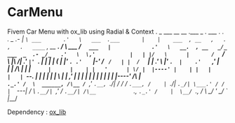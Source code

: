 # CarMenu
Fivem Car Menu with ox_lib using Radial &amp; Context
                       .     _             ___                    __   __                                                            .___              _           .               ___                 .                  .   
   __.  _  .-          |   ` \ ___       .'   \   ___  .___       |    |    ___  , __   ,   .      ,   .   ____ ` , __     ___.      /   \   ___    ___/ `   ___   |             .'   \   __.  , __   _/_     ___  _  .- _/_  
 .'   \  \,'           |   | |/   \      |       /   ` /   \      |\  /|  .'   ` |'  `. |   |      |   |  (     | |'  `. .'   `      |__-'  /   `  /   | |  /   `  |             |      .'   \ |'  `.  |    .'   `  \,'   |   
 |    |  /\            |   | |    `      |      |    | |   '      | \/ |  |----' |    | |   |      |   |  `--.  | |    | |    |      |  \  |    | ,'   | | |    |  |             |      |    | |    |  |    |----'  /\    |   
  `._.' /  \  ______, /\__ / `___,'       `.__, `.__/| /          /    /  `.___, /    | `._/|      `._/| \___.' / /    |  `---|      /   \ `.__/| `___,' / `.__/| /\__            `.__,  `._.' /    |  \__/ `.___, /  \   \__/
              '                                                                                                           \___/                        `                                                                                                                                        |___/                                                                                                                                   

Dependency : [ox_lib]([https://www.google.com](https://github.com/overextended/ox_lib)https://github.com/overextended/ox_lib)
